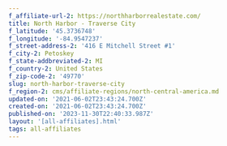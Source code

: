 ```yaml
---
f_affiliate-url-2: https://northharborrealestate.com/
title: North Harbor - Traverse City
f_latitude: '45.3736748'
f_longitude: '-84.9547237'
f_street-address-2: '416 E Mitchell Street #1­'
f_city-2: Petoskey­
f_state-addbreviated-2: MI­
f_country-2: United States
f_zip-code-2: '49770'
slug: north-harbor-traverse-city
f_region-2: cms/affiliate-regions/north-central-america.md
updated-on: '2021-06-02T23:43:24.700Z'
created-on: '2021-06-02T23:43:24.700Z'
published-on: '2023-11-30T22:40:33.987Z'
layout: '[all-affiliates].html'
tags: all-affiliates
---
```




